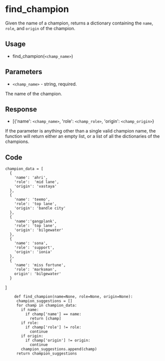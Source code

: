 ---
---

# find_champion

Given the name of a champion, returns a dictionary containing the `name`, `role`, and `origin` of the champion.

## Usage
-	find_champion(`<champ_name>`)
## Parameters
- `<champ_name>`  - string, required.
  
The name of the champion.
## Response
- [{'name': `<champ_name>`, 'role': `<champ_role>`, 'origin': `<champ_origin>`}

If the parameter is anything other than a single valid champion name, the function will return either an empty list, or a list of all the dictionaries of the champions.


## Code
   
   

    champion_data = [
      {
        'name': 'ahri',
        'role':  'mid lane',
        'origin': 'vastaya'
      },
      {
        'name': 'teemo',
        'role': 'top lane',
        'origin': 'bandle city'
      },
      {
        'name':'gangplank',
        'role': 'top lane',
        'origin': 'bilgewater'
      },
      {
        'name': 'sona',
        'role': 'support',
        'origin': 'ionia'
      },
      {
        'name': 'miss fortune',
        'role': 'marksman',
        origin': 'bilgewater'
      }
]


        def find_champion(name=None, role=None, origin=None):
         champion_suggestions = []
         for champ in champion_data:
           if name:
             if champ['name'] == name:
               return [champ]
           if role:
             if champ['role'] != role:
               continue
           if origin:
             if champ['origin'] != origin:
               continue
           champion_suggestions.append(champ)
         return champion_suggestions
